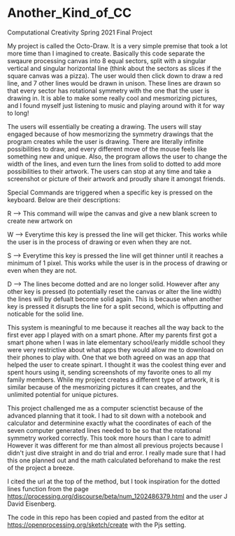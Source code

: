 # Another_Kind_of_CC
Computational Creativity Spring 2021 Final Project

My project is called the Octo-Draw. It is a very simple premise that took a lot more time than I imagined to create. Basically this code separate the swqaure processing canvas into 8 equal sectors, split with a singular vertical and singular horizontal line (think about the sectors as slices if the square canvas was a pizza). The user would then click down to draw a red line, and 7 other lines would be drawn in unison. These lines are drawn so that every sector has rotational symmetry with the one that the user is drawing in. It is able to make some really cool and mesmorizing pictures, and I found myself just listening to music and playing around with it for way to long!

The users will essentially be creating a drawing. The users will stay engaged because of how mesmorizing the symmetry drawings that the program creates while the user is drawing. There are literally infinite possibilities to draw, and every different move of the mouse feels like something new and unique. Also, the program allows the user to change the width of the lines, and even turn the lines from solid to dotted to add more possibilities to their artwork. The users can stop at any time and take a screenshot or picture of their artwork and proudly share it amongst friends.

Special Commands are triggered when a specific key is pressed on the keyboard. Below are their descriptions:

R --> This command will wipe the canvas and give a new blank screen to create new artwork on

W --> Everytime this key is pressed the line will get thicker. This works while the user is in the process of drawing or even when they are not.

S --> Everytime this key is pressed the line will get thinner until it reaches a minimum of 1 pixel. This works while the user is in the process of drawing or even when they are not.

D --> The lines become dotted and are no longer solid. However after any other key is pressed (to potentially reset the canvas or alter the line width) the lines                  will by defualt become solid again. This is because when another key is pressed it disrupts the line for a split second, which is offputting and noticable for the solid line.

This system is meaningful to me because it reaches all the way back to the first ever app I played with on a smart phone. After my parents first got a smart phone when I was in late elementary school/early middle school they were very restrictive about what apps they would allow me to download on their phones to play with. One that we both agreed on was an app that helped the user to create spinart. I thought it was the coolest thing ever and spent hours using it, sending screenshots of my favorite ones to all my family members. While my project creates a different type of artwork, it is similar because of the mesmorizing pictures it can creates, and the unlimited potential for unique pictures.

This project challenged me as a computer scienctist because of the advanced planning that it took. I had to sit down with a notebook and calculator and determinine exactly what the coordinates of each of the seven computer generated lines needed to be so that the rotational symmetry worked correctly. This took more hours than I care to admit! However it was different for me than almost all previous projects because I didn't just dive straight in and do trial and error. I really made sure that I had this one planned out and the math calculated beforehand to make the rest of the project a breeze.

I cited the url at the top of the method, but I took inspiration for the dotted lines function from the page https://processing.org/discourse/beta/num_1202486379.html and the user J David Eisenberg.

The code in this repo has been copied and pasted from the editor at https://openprocessing.org/sketch/create with the Pjs setting. 
